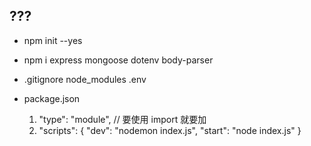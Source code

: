## ???

- npm init --yes
- npm i express mongoose dotenv body-parser

- .gitignore
  node_modules
  .env
- package.json
  1. "type": "module",  // 要使用 import 就要加
  2. "scripts": {
        "dev": "nodemon index.js",
        "start": "node index.js"
      }